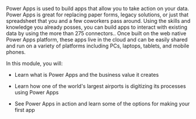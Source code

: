 Power Apps is used to build apps that allow you to take action on your data. Power Apps is great for replacing paper forms, legacy solutions, or just that spreadsheet that you and a few coworkers pass around. Using the skills and knowledge you already posses, you can build apps to interact with existing data by using the more than 275 connectors.. Once built on the web native Power Apps platform, these apps live in the cloud and can be easily shared and run on a variety of platforms including PCs, laptops, tablets, and mobile phones.  

In this module, you will:

- Learn what is Power Apps and the business value it creates

- Learn how one of the world's largest airports is digitizing its processes using Power Apps 

- See Power Apps in action and learn some of the options for making your first app